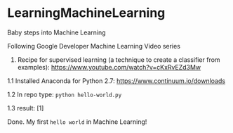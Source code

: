 # LearningMachineLearning
Baby steps into Machine Learning

Following Google Developer Machine Learning Video series

1. Recipe for supervised learning (a technique to create a classifier from examples): https://www.youtube.com/watch?v=cKxRvEZd3Mw

  1.1 Installed Anaconda for Python 2.7: https://www.continuum.io/downloads
  
  1.2 In repo type: `python hello-world.py`
  
  1.3 result: [1]
  
  Done. My first `hello world` in Machine Learning!
